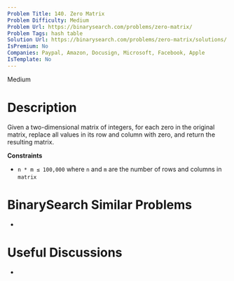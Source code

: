 ```yaml
---
Problem Title: 140. Zero Matrix
Problem Difficulty: Medium
Problem Url: https://binarysearch.com/problems/zero-matrix/
Problem Tags: hash table
Solution Url: https://binarysearch.com/problems/zero-matrix/solutions/
IsPremium: No
Companies: Paypal, Amazon, Docusign, Microsoft, Facebook, Apple
IsTemplate: No
---
```


<span style="color: ;">Medium</span>

# Description

Given a two-dimensional matrix of integers, for each zero in the original matrix, replace all values in its row and column with zero, and return the resulting matrix.

**Constraints**
- `n * m ≤ 100,000` where `n` and `m` are the number of rows and columns in `matrix`

# BinarySearch Similar Problems

- []()

# Useful Discussions

- []()
